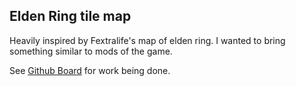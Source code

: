 ## Elden Ring tile map

Heavily inspired by Fextralife's map of elden ring. I wanted to bring something similar to mods of the game.

See [Github Board](https://github.com/users/metruzanca/projects/9/views/1) for work being done.
